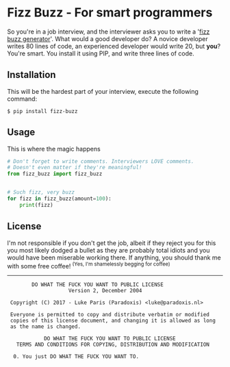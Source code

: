 # Fizz Buzz - For smart programmers
So you're in a job interview, and the interviewer asks you to write a '[fizz buzz generator](https://www.youtube.com/watch?v=QPZ0pIK_wsc)'.
What would a good developer do? A novice developer writes 80 lines of code, an experienced developer
would write 20, but **you**? You're smart. You install it using PIP, and write three lines of code.

## Installation
This will be the hardest part of your interview, execute the following command:

```
$ pip install fizz-buzz
```

## Usage
This is where the magic happens

```python
# Don't forget to write comments. Interviewers LOVE comments. 
# Doesn't even matter if they're meaningful!
from fizz_buzz import fizz_buzz


# Such fizz, very buzz
for fizz in fizz_buzz(amount=100):
    print(fizz)
```

## License
I'm not responsible if you don't get the job, albeit if they reject you for this you most likely dodged a bullet as they
are probably total idiots and you would have been miserable working there. If anything, you should thank me with some free coffee!
<sup>(Yes, I'm shamelessly begging for coffee)</sup>

---

```
        DO WHAT THE FUCK YOU WANT TO PUBLIC LICENSE 
                    Version 2, December 2004 

 Copyright (C) 2017 - Luke Paris (Paradoxis) <luke@paradoxis.nl> 

 Everyone is permitted to copy and distribute verbatim or modified 
 copies of this license document, and changing it is allowed as long 
 as the name is changed. 

            DO WHAT THE FUCK YOU WANT TO PUBLIC LICENSE 
   TERMS AND CONDITIONS FOR COPYING, DISTRIBUTION AND MODIFICATION 

  0. You just DO WHAT THE FUCK YOU WANT TO.
```